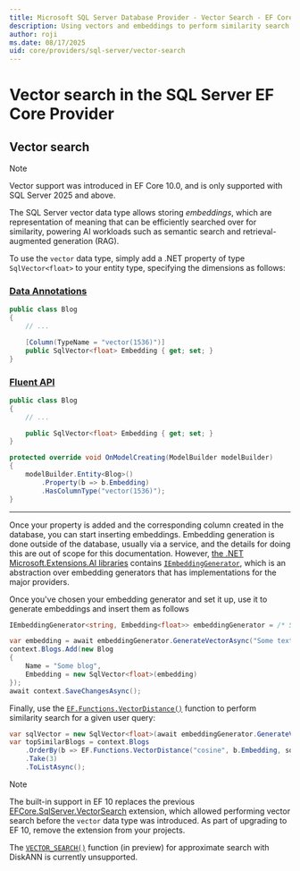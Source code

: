 ```yaml
---
title: Microsoft SQL Server Database Provider - Vector Search - EF Core
description: Using vectors and embeddings to perform similarity search with the Entity Framework Core Microsoft SQL Server database provider
author: roji
ms.date: 08/17/2025
uid: core/providers/sql-server/vector-search
---
```

# Vector search in the SQL Server EF Core Provider

## Vector search

> [!NOTE]
> Vector support was introduced in EF Core 10.0, and is only supported with SQL Server 2025 and above.

The SQL Server vector data type allows storing *embeddings*, which are representation of meaning that can be efficiently searched over for similarity, powering AI workloads such as semantic search and retrieval-augmented generation (RAG).

To use the `vector` data type, simply add a .NET property of type `SqlVector<float>` to your entity type, specifying the dimensions as follows:

### [Data Annotations](#tab/data-annotations)

```c#
public class Blog
{
    // ...

    [Column(TypeName = "vector(1536)")]
    public SqlVector<float> Embedding { get; set; }
}
```

### [Fluent API](#tab/fluent-api)

```c#
public class Blog
{
    // ...

    public SqlVector<float> Embedding { get; set; }
}

protected override void OnModelCreating(ModelBuilder modelBuilder)
{
    modelBuilder.Entity<Blog>()
        .Property(b => b.Embedding)
        .HasColumnType("vector(1536)");
}
```

***

Once your property is added and the corresponding column created in the database, you can start inserting embeddings. Embedding generation is done outside of the database, usually via a service, and the details for doing this are out of scope for this documentation. However, [the .NET Microsoft.Extensions.AI libraries](/dotnet/ai/microsoft-extensions-ai) contains [`IEmbeddingGenerator`](/dotnet/ai/microsoft-extensions-ai#create-embeddings), which is an abstraction over embedding generators that has implementations for the major providers.

Once you've chosen your embedding generator and set it up, use it to generate embeddings and insert them as follows

```c#
IEmbeddingGenerator<string, Embedding<float>> embeddingGenerator = /* Set up your preferred embedding generator */;

var embedding = await embeddingGenerator.GenerateVectorAsync("Some text to be vectorized");
context.Blogs.Add(new Blog
{
    Name = "Some blog",
    Embedding = new SqlVector<float>(embedding)
});
await context.SaveChangesAsync();
```

Finally, use the [`EF.Functions.VectorDistance()`](/sql/t-sql/functions/vector-distance-transact-sql) function to perform similarity search for a given user query:

```c#
var sqlVector = new SqlVector<float>(await embeddingGenerator.GenerateVectorAsync("Some user query to be vectorized"));
var topSimilarBlogs = context.Blogs
    .OrderBy(b => EF.Functions.VectorDistance("cosine", b.Embedding, sqlVector))
    .Take(3)
    .ToListAsync();
```

> [!NOTE]
> The built-in support in EF 10 replaces the previous [EFCore.SqlServer.VectorSearch](https://github.com/efcore/EFCore.SqlServer.VectorSearch) extension, which allowed performing vector search before the `vector` data type was introduced. As part of upgrading to EF 10, remove the extension from your projects.
>
> The [`VECTOR_SEARCH()`](/sql/t-sql/functions/vector-search-transact-sql) function (in preview) for approximate search with DiskANN is currently unsupported.
